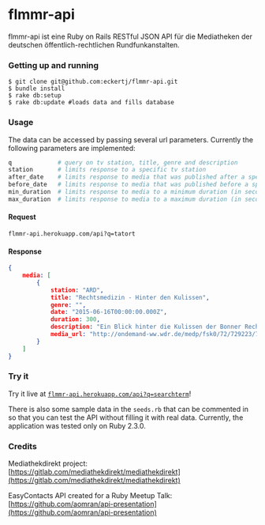 # flmmr-api

flmmr-api ist eine Ruby on Rails RESTful JSON API für die Mediatheken der deutschen öffentlich-rechtlichen Rundfunkanstalten.


### Getting up and running

```
$ git clone git@github.com:eckertj/flmmr-api.git
$ bundle install
$ rake db:setup
$ rake db:update #loads data and fills database
```

### Usage
The data can be accessed by passing several url parameters. Currently the following parameters are implemented:

```ruby
q             # query on tv station, title, genre and description
station       # limits response to a specific tv station
after_date    # limits response to media that was published after a specific date
before_date   # limits response to media that was published before a specific date
min_duration  # limits response to media to a minimum duration (in seconds)
max_duration  # limits response to media to a maximum duration (in seconds)
```

#### Request
```
flmmr-api.herokuapp.com/api?q=tatort
```

#### Response
```json
{
    media: [
        {
            station: "ARD",
            title: "Rechtsmedizin - Hinter den Kulissen",
            genre: "",
            date: "2015-06-16T00:00:00.000Z",
            duration: 300,
            description: "Ein Blick hinter die Kulissen der Bonner Rechtsmedizin. In meterlangen Regalen lagern hier Haar- und Blutproben. Und eines wird sofort klar: In den Laboren braucht es viel mehr Geduld als ein Fernsehtatort vermuten lässt.",
            media_url: "http://ondemand-ww.wdr.de/medp/fsk0/72/729223/729223_7872044.mp4"
        }
    ]
}
```


### Try it

Try it live at [```flmmr-api.herokuapp.com/api?q=searchterm```](flmmr-api.herokuapp.com/api?q=searchterm)!

There is also some sample data in the ```seeds.rb``` that can be commented in so that you can test the API without filling it with real data. Currently, the application was tested only on Ruby 2.3.0.


### Credits

Mediathekdirekt project: [https://gitlab.com/mediathekdirekt/mediathekdirekt](https://gitlab.com/mediathekdirekt/mediathekdirekt)

EasyContacts API created for a Ruby Meetup Talk: [https://github.com/aomran/api-presentation](https://github.com/aomran/api-presentation)
